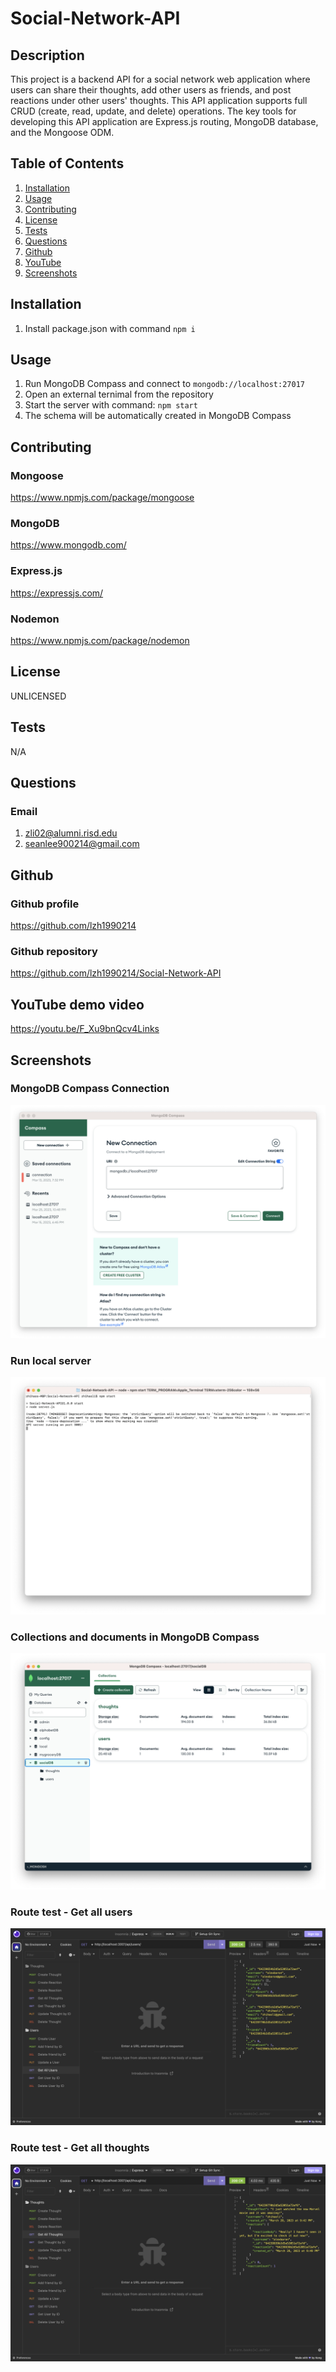 # Social-Network-API

## Description
This project is a backend API for a social network web application where users can share their thoughts, add other users as friends, and post reactions under other users' thoughts. This API application supports full CRUD (create, read, update, and delete) operations. The key tools for developing this API application are Express.js routing, MongoDB database, and the Mongoose ODM.


## Table of Contents
1. [Installation](#Installation)
2. [Usage](#Usage)
3. [Contributing](#Contributing)
4. [License](#License)
5. [Tests](#Tests)
6. [Questions](#Questions)
7. [Github](#Github)
8. [YouTube](#YouTube)
9. [Screenshots](#Screenshots)


## Installation <a id="Installation"></a>
1. Install package.json with command `npm i`


## Usage <a id="Usage"></a>
1. Run MongoDB Compass and connect to `mongodb://localhost:27017`
2. Open an external ternimal from the repository
3. Start the server with command: `npm start`
4. The schema will be automatically created in MongoDB Compass 


## Contributing <a id="Contributing"></a>

### Mongoose
https://www.npmjs.com/package/mongoose

### MongoDB
https://www.mongodb.com/

### Express.js
https://expressjs.com/

### Nodemon
https://www.npmjs.com/package/nodemon


## License <a id="License"></a>
UNLICENSED


## Tests <a id="Tests"></a>
N/A


## Questions <a id="Questions"></a>

### Email
1. zli02@alumni.risd.edu
2. seanlee900214@gmail.com


## Github <a id="Github"></a>

### Github profile
https://github.com/lzh1990214

### Github repository
https://github.com/lzh1990214/Social-Network-API

## YouTube demo video <a id="YouTube"></a>
https://youtu.be/F_Xu9bnQcv4Links


## Screenshots <a id="Screenshots"></a>

### MongoDB Compass Connection
![schema](./assets/mongodb-connect.png)

### Run local server
![server](./assets/run-server.png)

### Collections and documents in MongoDB Compass
![user](./assets/mongodb-schema.png)

### Route test - Get all users
![posts](./assets/route-sample-1.png)

### Route test - Get all thoughts
![comments](./assets/route-sample-2.png)



